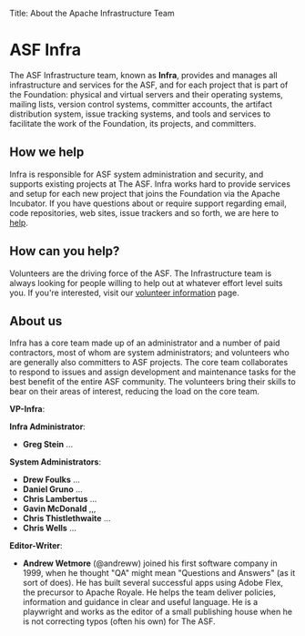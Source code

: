 Title: About the Apache Infrastructure Team

# ASF Infra
The ASF Infrastructure team, known as **Infra**, provides and manages all infrastructure and services for the ASF, and for each project that is part of the Foundation: physical and virtual servers and their operating systems, mailing lists, version control systems, committer accounts, the artifact distribution system, issue tracking systems, and tools and services to facilitate the work of the Foundation, its projects, and committers.

## How we help
Infra is responsible for ASF system administration and security, and supports existing projects at The ASF. Infra works hard to provide services and setup for each new project that joins the Foundation via the Apache Incubator. If you have questions about or require support regarding email, code repositories, web sites, issue trackers and so forth, we are here to [help](contact.html). 

## How can you help?
Volunteers are the driving force of the ASF. The Infrastructure team is always looking for people willing to help out at whatever effort level suits you. If you're interested, visit our [volunteer information](infra-volunteer.html) page.

## About us
Infra has a core team made up of an administrator and a number of paid contractors, most of whom are system administrators; and volunteers who are generally also committers to ASF projects. The core team collaborates to respond to issues and assign development and maintenance tasks for the best benefit of the entire ASF community. The volunteers bring their skills to bear on their areas of interest, reducing the load on the core team.

**VP-Infra**:

**Infra Administrator**:

  - **Greg Stein** ...

**System Administrators**:

  - **Drew Foulks** ...
  - **Daniel Gruno** ...
  - **Chris Lambertus** ...
  - **Gavin McDonald** ,,,
  - **Chris Thistlethwaite** ...
  - **Chris Wells** ...


**Editor-Writer**: 

  - **Andrew Wetmore** (@andreww) joined his first software company in 1999, when he thought "QA" might mean "Questions and Answers" (as it sort of does). He has built several successful apps using Adobe Flex, the precursor to Apache Royale. He helps the team deliver policies, information and guidance in clear and useful language. He is a playwright and works as the editor of a small publishing house when he is not correcting typos (often his own) for The ASF.
